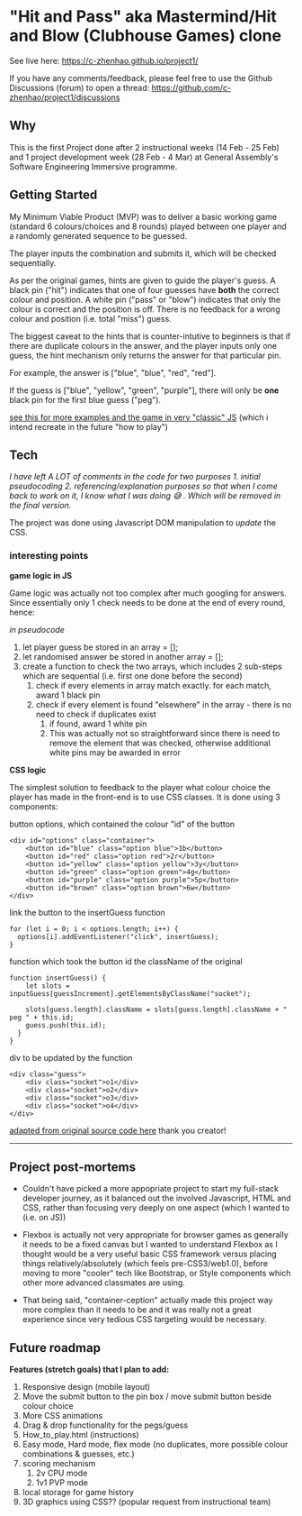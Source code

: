 # "Hit and Pass" aka Mastermind/Hit and Blow (Clubhouse Games) clone

See live here: https://c-zhenhao.github.io/project1/

If you have any comments/feedback, please feel free to use the Github Discussions (forum) to open a thread:
https://github.com/c-zhenhao/project1/discussions

## Why

This is the first Project done after 2 instructional weeks (14 Feb - 25 Feb) and 1 project development week (28 Feb - 4 Mar) at General Assembly's Software Engineering Immersive programme.

## Getting Started

My Minimum Viable Product (MVP) was to deliver a basic working game (standard 6 colours/choices and 8 rounds) played between one player and a randomly generated sequence to be guessed.

The player inputs the combination and submits it, which will be checked sequentially.

As per the original games, hints are given to guide the player's guess. A black pin ("hit") indicates that one of four guesses have **both** the correct colour and position. A white pin ("pass" or "blow") indicates that only the colour is correct and the position is off. There is no feedback for a wrong colour and position (i.e. total "miss") guess.

The biggest caveat to the hints that is counter-intutive to beginners is that if there are duplicate colours in the answer, and the player inputs only one guess, the hint mechanism only returns the answer for that particular pin.

For example, the answer is ["blue", "blue", "red", "red"].

If the guess is ["blue", "yellow", "green", "purple"], there will only be **one** black pin for the first blue guess ("peg").

[see this for more examples and the game in very "classic" JS](https://www.onlinespiele-sammlung.de/mastermind/mastermindgames/lundy/scx.htm) (which i intend recreate in the future "how to play")

## Tech

_I have left A LOT of comments in the code for two purposes_
_1. initial pseudocoding_
_2. referencing/explanation purposes so that when I come back to work on it, I know what I was doing 😅 . Which will be removed in the final version._

The project was done using Javascript DOM manipulation to _update_ the CSS.

### interesting points

**game logic in JS**

Game logic was actually not too complex after much googling for answers. Since essentially only 1 check needs to be done at the end of every round, hence:

_in pseudocode_

1. let player guess be stored in an array = [];
2. let randomised answer be stored in another array = [];
3. create a function to check the two arrays, which includes 2 sub-steps which are sequential (i.e. first one done before the second)
   1. check if every elements in array match exactly. for each match, award 1 black pin
   2. check if every element is found "elsewhere" in the array - there is no need to check if duplicates exist
      1. if found, award 1 white pin
      2. This was actually not so straightforward since there is need to remove the element that was checked, otherwise additional white pins may be awarded in error

**CSS logic**

The simplest solution to feedback to the player what colour choice the player has made in the front-end is to use CSS classes. It is done using 3 components:

button options, which contained the colour "id" of the button

```
<div id="options" class="container">
    <button id="blue" class="option blue">1b</button>
    <button id="red" class="option red">2r</button>
    <button id="yellow" class="option yellow">3y</button>
    <button id="green" class="option green">4g</button>
    <button id="purple" class="option purple">5p</button>
    <button id="brown" class="option brown">6w</button>
</div>
```

link the button to the insertGuess function

```
for (let i = 0; i < options.length; i++) {
  options[i].addEventListener("click", insertGuess);
}
```

function which took the button id the className of the original

```
function insertGuess() {
    let slots = inputGuess[guessIncrement].getElementsByClassName("socket");

    slots[guess.length].className = slots[guess.length].className + " peg " + this.id;
    guess.push(this.id);
  }
}
```

div to be updated by the function

```
<div class="guess">
    <div class="socket">o1</div>
    <div class="socket">o2</div>
    <div class="socket">o3</div>
    <div class="socket">o4</div>
</div>
```

[adapted from original source code here](https://github.com/klomontes/js-mastermind/blob/master/js/main.js) thank you creator!

---

## Project post-mortems

- Couldn't have picked a more appopriate project to start my full-stack developer journey, as it balanced out the involved Javascript, HTML and CSS, rather than focusing very deeply on one aspect (which I wanted to (i.e. on JS))

- Flexbox is actually not very appropriate for browser games as generally it needs to be a fixed canvas but I wanted to understand Flexbox as I thought would be a very useful basic CSS framework versus placing things relatively/absolutely (which feels pre-CSS3/web1.0), before moving to more "cooler" tech like Bootstrap, or Style components which other more advanced classmates are using.

- That being said, "container-ception" actually made this project way more complex than it needs to be and it was really not a great experience since very tedious CSS targeting would be necessary.

## Future roadmap

**Features (stretch goals) that I plan to add:**

1. Responsive design (mobile layout)
2. Move the submit button to the pin box / move submit button beside colour choice
3. More CSS animations
4. Drag & drop functionality for the pegs/guess
5. How_to_play.html (instructions)
6. Easy mode, Hard mode, flex mode (no duplicates, more possible colour combinations & guesses, etc.)
7. scoring mechanism
   1. 2v CPU mode
   2. 1v1 PVP mode
8. local storage for game history
9. 3D graphics using CSS?? (popular request from instructional team)
